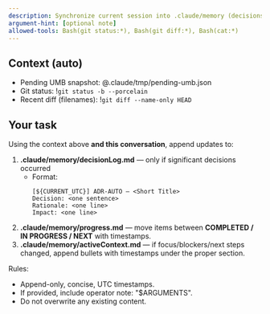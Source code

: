 ```yaml
---
description: Synchronize current session into .claude/memory (decisions, progress, focus)
argument-hint: [optional note]
allowed-tools: Bash(git status:*), Bash(git diff:*), Bash(cat:*)
---
```


## Context (auto)
- Pending UMB snapshot: @.claude/tmp/pending-umb.json
- Git status: !`git status -b --porcelain`
- Recent diff (filenames): !`git diff --name-only HEAD`

## Your task
Using the context above **and this conversation**, append updates to:

1) **.claude/memory/decisionLog.md** — only if significant decisions occurred  
   - Format:
     ```
     [${CURRENT_UTC}] ADR-AUTO — <Short Title>
     Decision: <one sentence>
     Rationale: <one line>
     Impact: <one line>
     ```
2) **.claude/memory/progress.md** — move items between **COMPLETED / IN PROGRESS / NEXT** with timestamps.
3) **.claude/memory/activeContext.md** — if focus/blockers/next steps changed, append bullets with timestamps under the proper section.

Rules:
- Append-only, concise, UTC timestamps.
- If provided, include operator note: "$ARGUMENTS".
- Do not overwrite any existing content.
